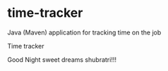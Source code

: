 # time-tracker
Java (Maven) application for tracking time on the job

Time tracker

Good Night sweet dreams shubratri!!!
